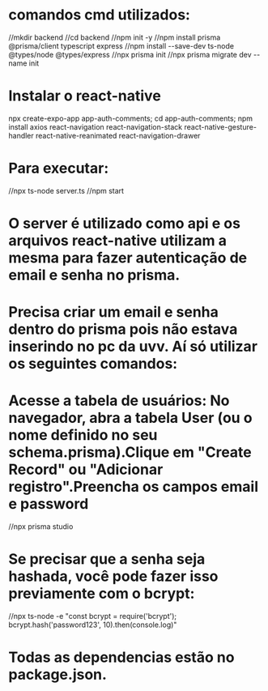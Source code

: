 # comandos cmd utilizados:
//mkdir backend
//cd backend
//npm init -y
//npm install prisma @prisma/client typescript express
//npm install --save-dev ts-node @types/node @types/express
//npx prisma init
//npx prisma migrate dev --name init

# Instalar o react-native
npx create-expo-app app-auth-comments;
cd app-auth-comments;
npm install axios react-navigation react-navigation-stack react-native-gesture-handler react-native-reanimated react-navigation-drawer

# Para executar:
//npx ts-node server.ts
//npm start

# O server é utilizado como api e os arquivos react-native utilizam a mesma para fazer autenticação de email e senha no prisma.

# Precisa criar um email e senha dentro do prisma pois não estava inserindo no pc da uvv. Aí só utilizar os seguintes comandos:

# Acesse a tabela de usuários: No navegador, abra a tabela User (ou o nome definido no seu schema.prisma).Clique em "Create Record" ou "Adicionar registro".Preencha os campos email e password

//npx prisma studio

# Se precisar que a senha seja hashada, você pode fazer isso previamente com o bcrypt:

//npx ts-node -e "const bcrypt = require('bcrypt'); bcrypt.hash('password123', 10).then(console.log)"

# Todas as dependencias estão no package.json.



